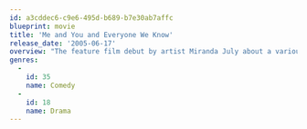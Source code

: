 ```yaml
---
id: a3cddec6-c9e6-495d-b689-b7e30ab7affc
blueprint: movie
title: 'Me and You and Everyone We Know'
release_date: '2005-06-17'
overview: "The feature film debut by artist Miranda July about a various comic situations and plots that intertwine. One story line is about a father who is ending his marriage and the other story is of a video artist (possibly autobiographical of Miranda July, also played by her) who is desperately trying to get her work in a modern art museum. The film won Caméra d'Or at Cannes."
genres:
  -
    id: 35
    name: Comedy
  -
    id: 18
    name: Drama
---
```

